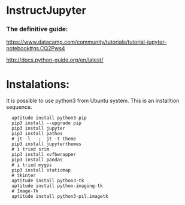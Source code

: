 # InstructJupyter


### The definitive guide:

https://www.datacamp.com/community/tutorials/tutorial-jupyter-notebook#gs.CQ2Pws4


http://docs.python-guide.org/en/latest/


# Instalations:

It is possible to use python3 from Ubuntu system. This is an installtion sequence.


```
  aptitude install python3-pip
  pip3 install --upgrade pip
  pip3 install jupyter
  pip3 install pathos
  # jt -l   ;  jt -t theme
  pip3 install jupyterthemes
  # i tried srim
  pip3 install xvfbwrapper
  pip3 install pandas
  # i tried mygps
  pip3 install staticmap
  # tkinter
  aptitude install python3-tk
  aptitude install python-imaging-tk
  # Image-Tk
  aptitude install python3-pil.imagetk

```
